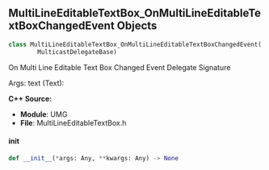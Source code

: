 ## MultiLineEditableTextBox_OnMultiLineEditableTextBoxChangedEvent Objects

```python
class MultiLineEditableTextBox_OnMultiLineEditableTextBoxChangedEvent(
        MulticastDelegateBase)
```

On Multi Line Editable Text Box Changed Event  Delegate Signature

Args:
    text (Text):

**C++ Source:**

- **Module**: UMG
- **File**: MultiLineEditableTextBox.h

<a id="unreal.MultiLineEditableTextBox_OnMultiLineEditableTextBoxChangedEvent.__init__"></a>

#### __init__

```python
def __init__(*args: Any, **kwargs: Any) -> None
```

<a id="unreal.MultiLineEditableTextBox_OnMultiLineEditableTextBoxCommittedEvent"></a>